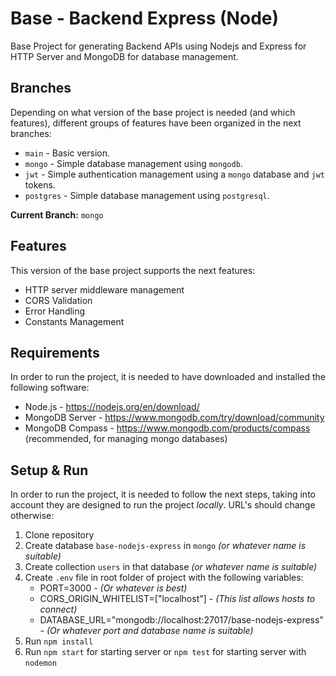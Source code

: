 # Base - Backend Express (Node)
Base Project for generating Backend APIs using Nodejs and Express for HTTP Server and MongoDB for database management.

## Branches
Depending on what version of the base project is needed (and which features), different groups of features have been organized in the next branches:
- `main` - Basic version.
- `mongo` - Simple database management using `mongodb`.
- `jwt` - Simple authentication management using a `mongo` database and `jwt` tokens.
- `postgres` - Simple database management using `postgresql`.

**Current Branch:** `mongo`

## Features
This version of the base project supports the next features:
- HTTP server middleware management
- CORS Validation
- Error Handling
- Constants Management

## Requirements
In order to run the project, it is needed to have downloaded and installed the following software:
- Node.js - https://nodejs.org/en/download/
- MongoDB Server - https://www.mongodb.com/try/download/community
- MongoDB Compass - https://www.mongodb.com/products/compass <br>
(recommended, for managing mongo databases)

## Setup & Run
In order to run the project, it is needed to follow the next steps, taking into account they are designed to run the project *locally*. URL's should change otherwise:
1. Clone repository
2. Create database `base-nodejs-express` in `mongo` *(or whatever name is suitable)*
3. Create collection `users` in that database *(or whatever name is suitable)*
4. Create `.env` file in root folder of project with the following variables:
    - PORT=3000 - *(Or whatever is best)*
    - CORS_ORIGIN_WHITELIST=["localhost"] - *(This list allows hosts to connect)*
    - DATABASE_URL="mongodb://localhost:27017/base-nodejs-express" - *(Or whatever port and database name is suitable)*
5. Run `npm install`
6. Run `npm start` for starting server or `npm test` for starting server with `nodemon`


